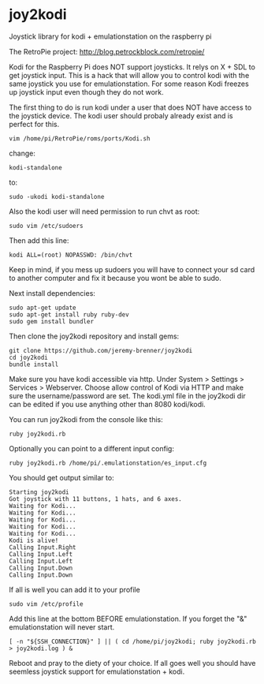 # joy2kodi
Joystick library for kodi + emulationstation on the raspberry pi

The RetroPie project: http://blog.petrockblock.com/retropie/

Kodi for the Raspberry Pi does NOT support joysticks.  It relys on X + SDL to get joystick input.  This is a hack that will allow you to control kodi with the same joystick you use for emulationstation.  For some reason Kodi freezes up joystick input even though they do not work.  

The first thing to do is run kodi under a user that does NOT have access to the joystick device.  The kodi user should probaly already exist and is perfect for this.

    vim /home/pi/RetroPie/roms/ports/Kodi.sh

change:

    kodi-standalone
to:

    sudo -ukodi kodi-standalone

Also the kodi user will need permission to run chvt as root:

    sudo vim /etc/sudoers

Then add this line:

    kodi ALL=(root) NOPASSWD: /bin/chvt

Keep in mind, if you mess up sudoers you will have to connect your sd card to another computer and fix it because you wont be able to sudo.

Next install dependencies:

    sudo apt-get update
    sudo apt-get install ruby ruby-dev
    sudo gem install bundler
    
Then clone the joy2kodi repository and install gems:

    git clone https://github.com/jeremy-brenner/joy2kodi
    cd joy2kodi
    bundle install
  
Make sure you have kodi accessible via http.   Under System > Settings > Services > Webserver.  Choose allow control of Kodi via HTTP and make sure the username/password are set.  The kodi.yml file in the joy2kodi dir can be edited if you use anything other than 8080 kodi/kodi.
    
You can run joy2kodi from the console like this:

    ruby joy2kodi.rb 

Optionally you can point to a different input config:

    ruby joy2kodi.rb /home/pi/.emulationstation/es_input.cfg
  
You should get output similar to:

    Starting joy2kodi
    Got joystick with 11 buttons, 1 hats, and 6 axes.
    Waiting for Kodi...
    Waiting for Kodi...
    Waiting for Kodi...
    Waiting for Kodi...
    Waiting for Kodi...
    Kodi is alive!
    Calling Input.Right
    Calling Input.Left
    Calling Input.Left
    Calling Input.Down
    Calling Input.Down

If all is well you can add it to your profile

    sudo vim /etc/profile

Add this line at the bottom BEFORE emulationstation. If you forget the "&" emulationstation will never start.

    [ -n "${SSH_CONNECTION}" ] || ( cd /home/pi/joy2kodi; ruby joy2kodi.rb > joy2kodi.log ) &

Reboot and pray to the diety of your choice.
If all goes well you should have seemless joystick support for emulationstation + kodi.

